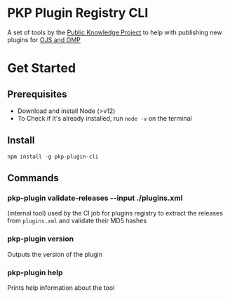 # PKP Plugin Registry CLI

A set of tools by the [Public Knowledge Project](https://docs.pkp.sfu.ca/) to help with publishing new plugins for [OJS and OMP](https://docs.pkp.sfu.ca/dev/plugin-guide/en/release)

# Get Started

## Prerequisites

- Download and install Node (>v12)
- To Check if it's already installed, run `node -v` on the terminal

## Install

`npm install -g pkp-plugin-cli`

## Commands

### pkp-plugin validate-releases --input ./plugins.xml

(internal tool) used by the CI job for plugins registry to extract the releases from `plugins.xml` and validate their MD5 hashes

### pkp-plugin version

Outputs the version of the plugin

### pkp-plugin help

Prints help information about the tool

